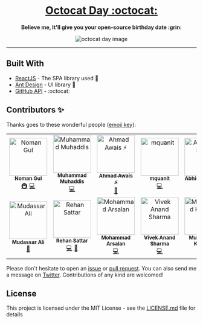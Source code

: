 <h1 align="center"><a href="https://www.octocatday.com">Octocat Day :octocat:</a></h1>

<p align="center"><b>Believe me, It'll give you your open-source birthday date :grin:</b></p>

<div align="center">
  <img alt="octocat day image" src="https://media.giphy.com/media/j3zhFNDnQXcQ4ajDZo/giphy.gif"/>
</div>

---

## Built With

* [ReactJS](https://reactjs.org/) - The SPA library used 🔧
* [Ant Design](https://ant.design/) - UI library 🌈
* [GitHub API](https://developer.github.com/v3/) - :octocat:

## Contributors ✨

Thanks goes to these wonderful people ([emoji key](https://allcontributors.org/docs/en/emoji-key)):

<!-- ALL-CONTRIBUTORS-LIST:START - Do not remove or modify this section -->
<!-- prettier-ignore -->
<table>
  <tr>
    <td align="center"><a href="https://dev.to/nomangul"><img src="https://avatars1.githubusercontent.com/u/39244918?v=4" width="100px;" alt="Noman Gul"/><br /><sub><b>Noman Gul</b></sub></a><br /><a href="#infra-NomanGul" title="Infrastructure (Hosting, Build-Tools, etc)">🚇</a> <a href="https://github.com/NomanGul/octocat-day/commits?author=NomanGul" title="Code">💻</a></td>
    <td align="center"><a href="http://www.Muhaddis.Info"><img src="https://avatars3.githubusercontent.com/u/26611847?v=4" width="100px;" alt="Muhammad Muhaddis"/><br /><sub><b>Muhammad Muhaddis</b></sub></a><br /><a href="https://github.com/NomanGul/octocat-day/commits?author=MuhaddiMu" title="Code">💻</a></td>
    <td align="center"><a href="https://AhmadAwais.com/"><img src="https://avatars1.githubusercontent.com/u/960133?v=4" width="100px;" alt="Ahmad Awais ⚡️"/><br /><sub><b>Ahmad Awais ⚡️</b></sub></a><br /><a href="https://github.com/NomanGul/octocat-day/issues?q=author%3Aahmadawais" title="Bug reports">🐛</a></td>
    <td align="center"><a href="https://mohammad-quanit.github.io/"><img src="https://avatars3.githubusercontent.com/u/32056694?v=4" width="100px;" alt="mquanit"/><br /><sub><b>mquanit</b></sub></a><br /><a href="https://github.com/NomanGul/octocat-day/commits?author=Mohammad-Quanit" title="Code">💻</a></td>
    <td align="center"><a href="https://abhisheksatre.com"><img src="https://avatars2.githubusercontent.com/u/7577351?v=4" width="100px;" alt="Abhishek Satre"/><br /><sub><b>Abhishek Satre</b></sub></a><br /><a href="https://github.com/NomanGul/octocat-day/commits?author=abhisheksatre" title="Code">💻</a></td>
    <td align="center"><a href="https://github.com/Sn0wB"><img src="https://avatars0.githubusercontent.com/u/51188711?v=4" width="100px;" alt="Sn0wB"/><br /><sub><b>Sn0wB</b></sub></a><br /><a href="https://github.com/NomanGul/octocat-day/issues?q=author%3ASn0wB" title="Bug reports">🐛</a></td>
    <td align="center"><a href="http://adeelzafar.dev"><img src="https://avatars0.githubusercontent.com/u/36811908?v=4" width="100px;" alt="Adeel Zafar"/><br /><sub><b>Adeel Zafar</b></sub></a><br /><a href="https://github.com/NomanGul/octocat-day/commits?author=iadeelzafar" title="Documentation">📖</a></td>
  </tr>
  <tr>
    <td align="center"><a href="http://thefactsbook.com"><img src="https://avatars0.githubusercontent.com/u/24487349?v=4" width="100px;" alt="Mudassar Ali"/><br /><sub><b>Mudassar Ali</b></sub></a><br /><a href="https://github.com/NomanGul/octocat-day/commits?author=Mudassar045" title="Documentation">📖</a></td>
    <td align="center"><a href="https://rehan-sattar.github.io"><img src="https://avatars1.githubusercontent.com/u/26999472?v=4" width="100px;" alt="Rehan Sattar"/><br /><sub><b>Rehan Sattar</b></sub></a><br /><a href="https://github.com/NomanGul/octocat-day/commits?author=rehan-sattar" title="Code">💻</a> <a href="#review-rehan-sattar" title="Reviewed Pull Requests">👀</a></td>
    <td align="center"><a href="https://github.com/MOHAMMADArsalan"><img src="https://avatars0.githubusercontent.com/u/14179110?v=4" width="100px;" alt="Mohammad Arsalan"/><br /><sub><b>Mohammad Arsalan</b></sub></a><br /><a href="https://github.com/NomanGul/octocat-day/commits?author=MOHAMMADArsalan" title="Code">💻</a></td>
    <td align="center"><a href="https://viveksharmaui.js.org"><img src="https://avatars1.githubusercontent.com/u/28563357?v=4" width="100px;" alt="Vivek Anand Sharma"/><br /><sub><b>Vivek Anand Sharma</b></sub></a><br /><a href="https://github.com/NomanGul/octocat-day/commits?author=viveksharmaui" title="Code">💻</a></td>
    <td align="center"><a href="https://kamranqadri.me"><img src="https://avatars2.githubusercontent.com/u/13115396?v=4" width="100px;" alt="Muhammad Kamran"/><br /><sub><b>Muhammad Kamran</b></sub></a><br /><a href="#infra-smkamranqadri" title="Infrastructure (Hosting, Build-Tools, etc)">🚇</a></td>
    <td align="center"><a href="https://geeksofkolachi.com/"><img src="https://avatars0.githubusercontent.com/u/26284894?v=4" width="100px;" alt="Umer Shaikh"/><br /><sub><b>Umer Shaikh</b></sub></a><br /><a href="#design-umershaikh97" title="Design">🎨</a></td>
  </tr>
</table>

<!-- ALL-CONTRIBUTORS-LIST:END -->

Please don't hesitate to open an [issue](https://github.com/NomanGul/octocat-day/issues) or [pull request](https://github.com/NomanGul/octocat-day/pulls). You can also send me a message on [Twitter](https://twitter.com/NomanGulKhan). Contributions of any kind are welcomed!

## License

This project is licensed under the MIT License - see the [LICENSE.md](LICENSE.md) file for details
